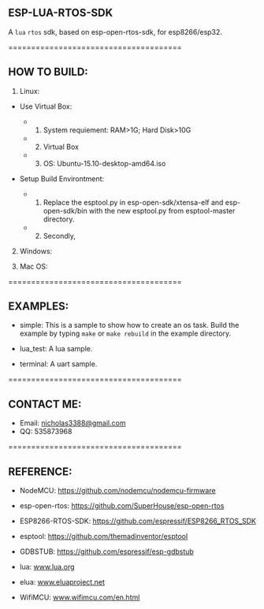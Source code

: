 ## ESP-LUA-RTOS-SDK

A `lua` `rtos` sdk, based on esp-open-rtos-sdk, for esp8266/esp32.


======================================
## HOW TO BUILD:

1. Linux:

* Use Virtual Box:
  - 1. System requiement: RAM>1G; Hard Disk>10G
  - 2. Virtual Box
  - 3. OS: Ubuntu-15.10-desktop-amd64.iso

* Setup Build Environtment:
  - 1. Replace the esptool.py in esp-open-sdk/xtensa-elf and esp-open-sdk/bin with the new esptool.py from esptool-master directory.
  - 2. Secondly, 

2. Windows:

3. Mac OS:

======================================
## EXAMPLES:

* simple: This is a sample to show how to create an os task. Build the example by typing `make` or `make rebuild` in the example directory.

* lua_test: A lua sample. 

* terminal: A uart sample.

======================================
## CONTACT ME: 
  - Email: nicholas3388@gmail.com
  - QQ: 535873968

======================================
## REFERENCE:

* NodeMCU: https://github.com/nodemcu/nodemcu-firmware

* esp-open-rtos: https://github.com/SuperHouse/esp-open-rtos

* ESP8266-RTOS-SDK: https://github.com/espressif/ESP8266_RTOS_SDK

* esptool: https://github.com/themadinventor/esptool

* GDBSTUB: https://github.com/espressif/esp-gdbstub

* lua: www.lua.org

* elua: www.eluaproject.net

* WifiMCU: www.wifimcu.com/en.html
